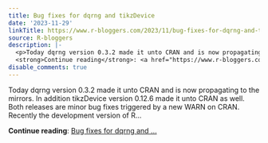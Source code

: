 ```yaml
---
title: Bug fixes for dqrng and tikzDevice
date: '2023-11-29'
linkTitle: https://www.r-bloggers.com/2023/11/bug-fixes-for-dqrng-and-tikzdevice/
source: R-bloggers
description: |-
  <p>Today dqrng version 0.3.2 made it unto CRAN and is now propagating to the mirrors. In addition tikzDevice version 0.12.6 made it unto CRAN as well. Both releases are minor bug fixes triggered by a new WARN on CRAN. Recently the development version of R...</p>
  <strong>Continue reading</strong>: <a href="https://www.r-bloggers.com/2023/11/bug-fixes-for-dqrng-and-tikzdevice/">Bug fixes for dqrng and ...
disable_comments: true
---
```

<p>Today dqrng version 0.3.2 made it unto CRAN and is now propagating to the mirrors. In addition tikzDevice version 0.12.6 made it unto CRAN as well. Both releases are minor bug fixes triggered by a new WARN on CRAN. Recently the development version of R...</p>
<strong>Continue reading</strong>: <a href="https://www.r-bloggers.com/2023/11/bug-fixes-for-dqrng-and-tikzdevice/">Bug fixes for dqrng and ...